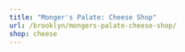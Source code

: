 ```yaml
---
title: "Monger's Palate: Cheese Shop"
url: /brooklyn/mongers-palate-cheese-shop/
shop: cheese
---
```


